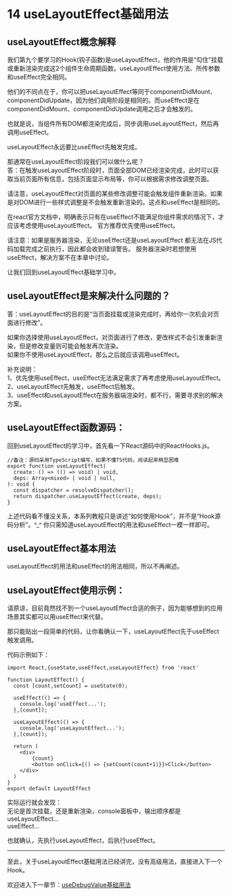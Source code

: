 # 14 useLayoutEffect基础用法

## useLayoutEffect概念解释
我们第九个要学习的Hook(钩子函数)是useLayoutEffect，他的作用是“勾住”挂载或重新渲染完成这2个组件生命周期函数。useLayoutEffect使用方法、所传参数和useEffect完全相同。

他们的不同点在于，你可以把useLayoutEffect等同于componentDidMount、componentDidUpdate，因为他们调用阶段是相同的。而useEffect是在componentDidMount、componentDidUpdate调用之后才会触发的。

也就是说，当组件所有DOM都渲染完成后，同步调用useLayoutEffect，然后再调用useEffect。

useLayoutEffect永远要比useEffect先触发完成。

那通常在useLayoutEffect阶段我们可以做什么呢？  
答：在触发useLayoutEffect阶段时，页面全部DOM已经渲染完成，此时可以获取当前页面所有信息，包括页面显示布局等，你可以根据需求修改调整页面。  

请注意，useLayoutEffect对页面的某些修改调整可能会触发组件重新渲染。如果是对DOM进行一些样式调整是不会触发重新渲染的。这点和useEffect是相同的。  

在react官方文档中，明确表示只有在useEffect不能满足你组件需求的情况下，才应该考虑使用useLayoutEffect。  官方推荐优先使用useEffect。  

请注意：如果是服务器渲染，无论useEffect还是useLayoutEffect 都无法在JS代码加载完成之前执行，因此都会收到错误警告。  服务器渲染时若想使用useEffect，解决方案不在本章中讨论。

让我们回到useLayoutEffect基础学习中。


## useLayoutEffect是来解决什么问题的？
答：useLayoutEffect的目的是“当页面挂载或渲染完成时，再给你一次机会对页面进行修改”。  

如果你选择使用useLayoutEffect，对页面进行了修改，更改样式不会引发重新渲染，但是修改变量则可能会触发再次渲染。  
如果你不使用useLayoutEffect，那么之后就应该调用useEffect。  

补充说明：  
1、优先使用useEffect，useEffect无法满足需求了再考虑使用useLayoutEffect。  
2、useLayoutEffect先触发，useEffect后触发。  
3、useEffect和useLayoutEffect在服务器端渲染时，都不行，需要寻求别的解决方案。  

## useLayoutEffect函数源码：  
回到useLayoutEffect的学习中，首先看一下React源码中的ReactHooks.js。  

    //备注：源码采用TypeScript编写，如果不懂TS代码，阅读起来稍显困难
    export function useLayoutEffect(
      create: () => (() => void) | void,
      deps: Array<mixed> | void | null,
    ): void {
      const dispatcher = resolveDispatcher();
      return dispatcher.useLayoutEffect(create, deps);
    }

上述代码看不懂没关系，本系列教程只是讲述“如何使用Hook”，并不是“Hook源码分析”。^_^  你只需知道useLayoutEffect的用法和useEffect一模一样即可。  


## useLayoutEffect基本用法

useLayoutEffect的用法和useEffect的用法相同，所以不再阐述。  


## useLayoutEffect使用示例：  

请原谅，目前竟然找不到一个useLayoutEffect合适的例子，因为能够想到的应用场景其实都可以用useEffect来代替。  

那只能贴出一段简单的代码，让你看确认一下，useLayoutEffect先于useEffect触发调用。

代码示例如下：

    import React,{useState,useEffect,useLayoutEffect} from 'react'

    function LayoutEffect() {
      const [count,setCount] = useState(0);

      useEffect(() => {
        console.log('useEffect...');
      },[count]);

      useLayoutEffect(() => {
        console.log('useLayoutEffect...');
      },[count]);

      return (
        <div>
            {count}
            <button onClick={() => {setCount(count+1)}}>Click</button>
        </div>
      )
    }
    export default LayoutEffect


实际运行就会发现：  
无论是首次挂载，还是重新渲染，console面板中，输出顺序都是  
useLayoutEffect...  
useEffect...  

也就确认，先执行useLayoutEffect，后执行useEffect。  

---

至此，关于useLayoutEffect基础用法已经讲完，没有高级用法，直接进入下一个Hook。

欢迎进入下一章节：[useDebugValue基础用法](https://github.com/puxiao/react-hook-tutorial/blob/master/15%20useDebugValue%E5%9F%BA%E7%A1%80%E7%94%A8%E6%B3%95.md)
